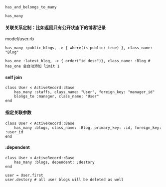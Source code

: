 ```
has_and_belongs_to_many
```

```
has_many
```

#### 关联关系定制：比如返回只有公开状态下的博客记录

model/user.rb
```
has_many :public_blogs, -> { where(is_public: true) }, class_name: "Blog"

has_one :latest_blog, -> { order("id desc")}, class_name: :Blog # has_one 会自动添加 limit 1
```

#### self join
```
class User < ActiveRecord::Base
	has_many :staffs, class_name: "User", foreign_key: "manager_id"
	blongs_to :manager, class_name: "User"
end
```

#### 指定关联参数

```
class User < ActiveRecord::Base
	has_many :blogs, class_name: :Blog, primary_key: :id, foreign_key: :user_id
end
```

#### :dependent

```
class User < ActiveRecord::Base
	has_many :blogs, dependent: ;destory
end

user = User.first
user.destory # all user blogs will be deleted as well
```
